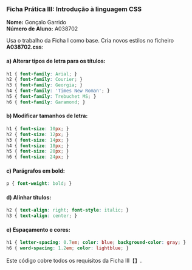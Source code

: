 ### **Ficha Prática III: Introdução à linguagem CSS**  
**Nome:** Gonçalo Garrido  
**Número de Aluno:** A038702  

Usa o trabalho da Ficha I como base. Cria novos estilos no ficheiro **A038702.css**:

#### a) Alterar tipos de letra para os títulos:
```css
h1 { font-family: Arial; }
h2 { font-family: Courier; }
h3 { font-family: Georgia; }
h4 { font-family: 'Times New Roman'; }
h5 { font-family: Trebuchet MS; }
h6 { font-family: Garamond; }
```

#### b) Modificar tamanhos de letra:
```css
h1 { font-size: 10px; }
h2 { font-size: 12px; }
h3 { font-size: 14px; }
h4 { font-size: 18px; }
h5 { font-size: 20px; }
h6 { font-size: 24px; }
```

#### c) Parágrafos em bold:
```css
p { font-weight: bold; }
```

#### d) Alinhar títulos:
```css
h2 { text-align: right; font-style: italic; }
h3 { text-align: center; }
```

#### e) Espaçamento e cores:
```css
h1 { letter-spacing: 0.7em; color: blue; background-color: gray; }
h6 { word-spacing: 1.2em; color: lightblue; }
```

Este código cobre todos os requisitos da Ficha III【】.
